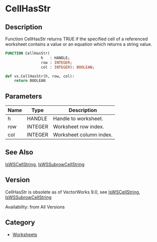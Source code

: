 # CellHasStr

## Description
Function CellHasStr returns TRUE if the specified cell of a referenced worksheet contains a value or an equation which returns a string value.

```pascal
FUNCTION CellHasStr(
				h   : HANDLE;
				row : INTEGER;
				col : INTEGER): BOOLEAN;
```

```python
def vs.CellHasStr(h, row, col):
    return BOOLEAN
```

## Parameters
|Name|Type|Description|
|---|---|---|
|h|HANDLE|Handle to worksheet.|
|row|INTEGER|Worksheet row index.|
|col|INTEGER|Worksheet column index.|

## See Also
[IsWSCellString](IsWSCellString.md), [IsWSSubrowCellString](IsWSSubrowCellString.md)

## Version
CellHasStr is obsolete as of VectorWorks 9.0, see [IsWSCellString](IsWSCellString.md), [IsWSSubrowCellString](IsWSSubrowCellString.md)

Availability: from All Versions

## Category
* [Worksheets](../Categories/Worksheets.md)
